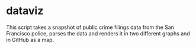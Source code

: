# dataviz
This script takes a snapshot of public crime filings data from the San Francisco police, parses the data and renders it in two different graphs and in GitHub as a map.
